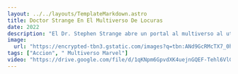 ```yaml
---
layout: ../../layouts/TemplateMarkdown.astro
title: Doctor Strange En El Multiverso De Locuras
date: 2022
description: "El Dr. Stephen Strange abre un portal al multiverso al utilizar un hechizo prohibido. Ahora, su equipo debe enfrentarse a una amenaza que podría destruirlo todo."
image:
  url: "https://encrypted-tbn3.gstatic.com/images?q=tbn:ANd9GcRMcTX7_0hH2qslKSEgZ7G1guoeD0EQic8qMCAgQRO_tng1xfAP"
tags: ["Accion", " Multiverso Marvel"]
video: "https://drive.google.com/file/d/1qKNpm6GpvdXK4uejnGQEF-Tehl6VlGk9/preview"
---
```

